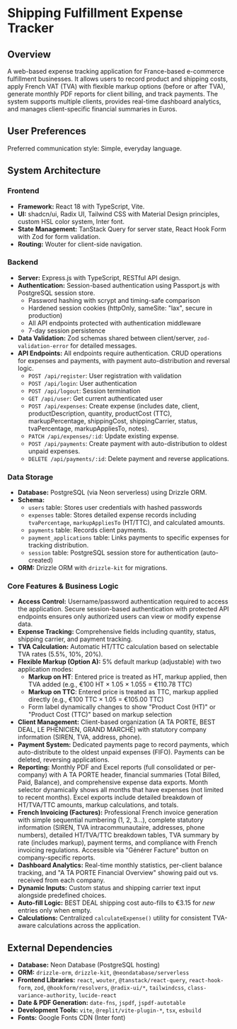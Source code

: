 # Shipping Fulfillment Expense Tracker

## Overview

A web-based expense tracking application for France-based e-commerce fulfillment businesses. It allows users to record product and shipping costs, apply French VAT (TVA) with flexible markup options (before or after TVA), generate monthly PDF reports for client billing, and track payments. The system supports multiple clients, provides real-time dashboard analytics, and manages client-specific financial summaries in Euros.

## User Preferences

Preferred communication style: Simple, everyday language.

## System Architecture

### Frontend

-   **Framework:** React 18 with TypeScript, Vite.
-   **UI:** shadcn/ui, Radix UI, Tailwind CSS with Material Design principles, custom HSL color system, Inter font.
-   **State Management:** TanStack Query for server state, React Hook Form with Zod for form validation.
-   **Routing:** Wouter for client-side navigation.

### Backend

-   **Server:** Express.js with TypeScript, RESTful API design.
-   **Authentication:** Session-based authentication using Passport.js with PostgreSQL session store.
    -   Password hashing with scrypt and timing-safe comparison
    -   Hardened session cookies (httpOnly, sameSite: "lax", secure in production)
    -   All API endpoints protected with authentication middleware
    -   7-day session persistence
-   **Data Validation:** Zod schemas shared between client/server, `zod-validation-error` for detailed messages.
-   **API Endpoints:** All endpoints require authentication. CRUD operations for expenses and payments, with payment auto-distribution and reversal logic.
    -   `POST /api/register`: User registration with validation
    -   `POST /api/login`: User authentication
    -   `POST /api/logout`: Session termination
    -   `GET /api/user`: Get current authenticated user
    -   `POST /api/expenses`: Create expense (includes date, client, productDescription, quantity, productCost (TTC), markupPercentage, shippingCost, shippingCarrier, status, tvaPercentage, markupAppliesTo, notes).
    -   `PATCH /api/expenses/:id`: Update existing expense.
    -   `POST /api/payments`: Create payment with auto-distribution to oldest unpaid expenses.
    -   `DELETE /api/payments/:id`: Delete payment and reverse applications.

### Data Storage

-   **Database:** PostgreSQL (via Neon serverless) using Drizzle ORM.
-   **Schema:**
    -   `users` table: Stores user credentials with hashed passwords
    -   `expenses` table: Stores detailed expense records including `tvaPercentage`, `markupAppliesTo` (HT/TTC), and calculated amounts.
    -   `payments` table: Records client payments.
    -   `payment_applications` table: Links payments to specific expenses for tracking distribution.
    -   `session` table: PostgreSQL session store for authentication (auto-created)
-   **ORM:** Drizzle ORM with `drizzle-kit` for migrations.

### Core Features & Business Logic

-   **Access Control:** Username/password authentication required to access the application. Secure session-based authentication with protected API endpoints ensures only authorized users can view or modify expense data.
-   **Expense Tracking:** Comprehensive fields including quantity, status, shipping carrier, and payment tracking.
-   **TVA Calculation:** Automatic HT/TTC calculation based on selectable TVA rates (5.5%, 10%, 20%).
-   **Flexible Markup (Option A):** 5% default markup (adjustable) with two application modes:
    -   **Markup on HT**: Entered price is treated as HT, markup applied, then TVA added (e.g., €100 HT × 1.05 × 1.055 = €110.78 TTC)
    -   **Markup on TTC**: Entered price is treated as TTC, markup applied directly (e.g., €100 TTC × 1.05 = €105.00 TTC)
    -   Form label dynamically changes to show "Product Cost (HT)" or "Product Cost (TTC)" based on markup selection
-   **Client Management:** Client-based organization (A TA PORTE, BEST DEAL, LE PHÉNICIEN, GRAND MARCHÉ) with statutory company information (SIREN, TVA, address, phone).
-   **Payment System:** Dedicated payments page to record payments, which auto-distribute to the oldest unpaid expenses (FIFO). Payments can be deleted, reversing applications.
-   **Reporting:** Monthly PDF and Excel reports (full consolidated or per-company) with A TA PORTE header, financial summaries (Total Billed, Paid, Balance), and comprehensive expense data exports. Month selector dynamically shows all months that have expenses (not limited to recent months). Excel exports include detailed breakdown of HT/TVA/TTC amounts, markup calculations, and totals.
-   **French Invoicing (Factures):** Professional French invoice generation with simple sequential numbering (1, 2, 3...), complete statutory information (SIREN, TVA intracommunautaire, addresses, phone numbers), detailed HT/TVA/TTC breakdown tables, TVA summary by rate (includes markup), payment terms, and compliance with French invoicing regulations. Accessible via "Générer Facture" button on company-specific reports.
-   **Dashboard Analytics:** Real-time monthly statistics, per-client balance tracking, and "A TA PORTE Financial Overview" showing paid out vs. received from each company.
-   **Dynamic Inputs:** Custom status and shipping carrier text input alongside predefined choices.
-   **Auto-fill Logic:** BEST DEAL shipping cost auto-fills to €3.15 for *new* entries only when empty.
-   **Calculations:** Centralized `calculateExpense()` utility for consistent TVA-aware calculations across the application.

## External Dependencies

-   **Database:** Neon Database (PostgreSQL hosting)
-   **ORM:** `drizzle-orm`, `drizzle-kit`, `@neondatabase/serverless`
-   **Frontend Libraries:** `react`, `wouter`, `@tanstack/react-query`, `react-hook-form`, `zod`, `@hookform/resolvers`, `@radix-ui/*`, `tailwindcss`, `class-variance-authority`, `lucide-react`
-   **Date & PDF Generation:** `date-fns`, `jspdf`, `jspdf-autotable`
-   **Development Tools:** `vite`, `@replit/vite-plugin-*`, `tsx`, `esbuild`
-   **Fonts:** Google Fonts CDN (Inter font)